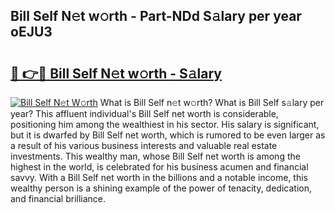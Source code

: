 ## Bill Self N𝚎t w𝚘rth - Part-NDd S𝚊lary per year oEJU3

# <h2><a href="http://gc01227.nevu.top/?p=Bill+Self">🔗 👉🔴 Bill Self N𝚎t w𝚘rth - S𝚊lary</a></h2>

[![Bill Self N𝚎t W𝚘rth](https://i.imgur.com/Oavwk0R.jpeg)](http://gc01227.nevu.top/?p=Bill+Self)
What is Bill Self n𝚎t w𝚘rth? What is Bill Self s𝚊lary per year?
This affluent individual's Bill Self net worth is considerable, positioning him among the wealthiest in his sector. His salary is significant, but it is dwarfed by Bill Self net worth, which is rumored to be even larger as a result of his various business interests and valuable real estate investments. This wealthy man, whose Bill Self net worth is among the highest in the world, is celebrated for his business acumen and financial savvy. With a Bill Self net worth in the billions and a notable income, this wealthy person is a shining example of the power of tenacity, dedication, and financial brilliance.
